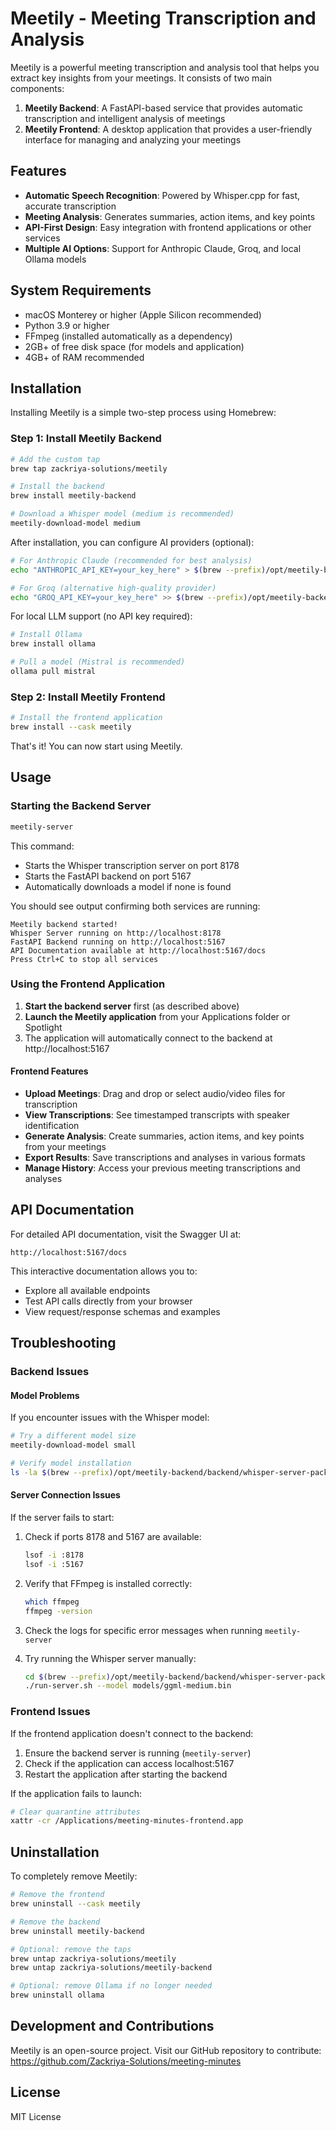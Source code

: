 # Meetily - Meeting Transcription and Analysis

Meetily is a powerful meeting transcription and analysis tool that helps you extract key insights from your meetings. It consists of two main components:

1. **Meetily Backend**: A FastAPI-based service that provides automatic transcription and intelligent analysis of meetings
2. **Meetily Frontend**: A desktop application that provides a user-friendly interface for managing and analyzing your meetings

## Features

- **Automatic Speech Recognition**: Powered by Whisper.cpp for fast, accurate transcription
- **Meeting Analysis**: Generates summaries, action items, and key points
- **API-First Design**: Easy integration with frontend applications or other services
- **Multiple AI Options**: Support for Anthropic Claude, Groq, and local Ollama models

## System Requirements

- macOS Monterey or higher (Apple Silicon recommended)
- Python 3.9 or higher
- FFmpeg (installed automatically as a dependency)
- 2GB+ of free disk space (for models and application)
- 4GB+ of RAM recommended

## Installation

Installing Meetily is a simple two-step process using Homebrew:

### Step 1: Install Meetily Backend

```bash
# Add the custom tap
brew tap zackriya-solutions/meetily

# Install the backend
brew install meetily-backend

# Download a Whisper model (medium is recommended)
meetily-download-model medium
```

After installation, you can configure AI providers (optional):

```bash
# For Anthropic Claude (recommended for best analysis)
echo "ANTHROPIC_API_KEY=your_key_here" > $(brew --prefix)/opt/meetily-backend/backend/.env

# For Groq (alternative high-quality provider)
echo "GROQ_API_KEY=your_key_here" >> $(brew --prefix)/opt/meetily-backend/backend/.env
```

For local LLM support (no API key required):

```bash
# Install Ollama
brew install ollama

# Pull a model (Mistral is recommended)
ollama pull mistral
```

### Step 2: Install Meetily Frontend

```bash
# Install the frontend application
brew install --cask meetily
```

That's it! You can now start using Meetily.

## Usage

### Starting the Backend Server

```bash
meetily-server
```

This command:
- Starts the Whisper transcription server on port 8178
- Starts the FastAPI backend on port 5167
- Automatically downloads a model if none is found

You should see output confirming both services are running:
```
Meetily backend started!
Whisper Server running on http://localhost:8178
FastAPI Backend running on http://localhost:5167
API Documentation available at http://localhost:5167/docs
Press Ctrl+C to stop all services
```

### Using the Frontend Application

1. **Start the backend server** first (as described above)
2. **Launch the Meetily application** from your Applications folder or Spotlight
3. The application will automatically connect to the backend at http://localhost:5167

#### Frontend Features

- **Upload Meetings**: Drag and drop or select audio/video files for transcription
- **View Transcriptions**: See timestamped transcripts with speaker identification
- **Generate Analysis**: Create summaries, action items, and key points from your meetings
- **Export Results**: Save transcriptions and analyses in various formats
- **Manage History**: Access your previous meeting transcriptions and analyses

## API Documentation

For detailed API documentation, visit the Swagger UI at:
```
http://localhost:5167/docs
```

This interactive documentation allows you to:
- Explore all available endpoints
- Test API calls directly from your browser
- View request/response schemas and examples

## Troubleshooting

### Backend Issues

#### Model Problems

If you encounter issues with the Whisper model:

```bash
# Try a different model size
meetily-download-model small

# Verify model installation
ls -la $(brew --prefix)/opt/meetily-backend/backend/whisper-server-package/models/
```

#### Server Connection Issues

If the server fails to start:

1. Check if ports 8178 and 5167 are available:
   ```bash
   lsof -i :8178
   lsof -i :5167
   ```

2. Verify that FFmpeg is installed correctly:
   ```bash
   which ffmpeg
   ffmpeg -version
   ```

3. Check the logs for specific error messages when running `meetily-server`

4. Try running the Whisper server manually:
   ```bash
   cd $(brew --prefix)/opt/meetily-backend/backend/whisper-server-package/
   ./run-server.sh --model models/ggml-medium.bin
   ```

### Frontend Issues

If the frontend application doesn't connect to the backend:

1. Ensure the backend server is running (`meetily-server`)
2. Check if the application can access localhost:5167
3. Restart the application after starting the backend

If the application fails to launch:

```bash
# Clear quarantine attributes
xattr -cr /Applications/meeting-minutes-frontend.app
```

## Uninstallation

To completely remove Meetily:

```bash
# Remove the frontend
brew uninstall --cask meetily

# Remove the backend
brew uninstall meetily-backend

# Optional: remove the taps
brew untap zackriya-solutions/meetily
brew untap zackriya-solutions/meetily-backend

# Optional: remove Ollama if no longer needed
brew uninstall ollama
```

## Development and Contributions

Meetily is an open-source project. Visit our GitHub repository to contribute:
https://github.com/Zackriya-Solutions/meeting-minutes

## License

MIT License
